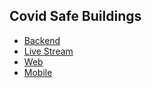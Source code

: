 ## Covid Safe Buildings

* [Backend](./backend/)
* [Live Stream](./live_stream_api/)
* [Web](./web/)
* [Mobile](./mobile/)